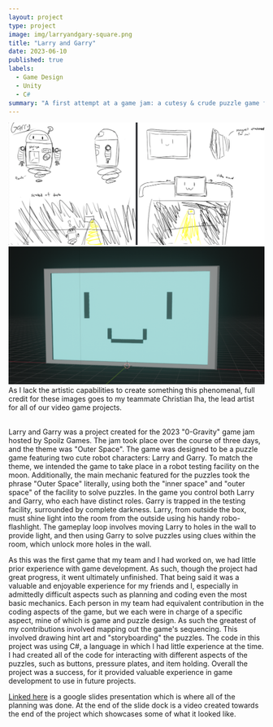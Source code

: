 ```yaml
---
layout: project
type: project
image: img/larryandgary-square.png
title: "Larry and Garry"
date: 2023-06-10
published: true
labels:
  - Game Design
  - Unity
  - C#
summary: "A first attempt at a game jam: a cutesy & crude puzzle game featuring unique mechanics."
---
```


<div class="text-center p-4">
  <img class="img-fluid" src="../img/LGArt2.png">
  <img class="img-fluid" src="../img/Larry.png">
  As I lack the artistic capabilities to create something this phenomenal, full credit for these images goes to my teammate Christian Iha, the lead artist for all of our video game projects.
</div>
<br>

Larry and Garry was a project created for the 2023 "0-Gravity" game jam hosted by Spoilz Games. The jam took place over the course of three days, and the theme was "Outer Space". The game was designed to be a puzzle game featuring two cute robot characters: Larry and Garry. To match the theme, we intended the game to take place in a robot testing facility on the moon. Additionally, the main mechanic featured for the puzzles took the phrase "Outer Space" literally, using both the "inner space" and "outer space" of the facility to solve puzzles. In the game you control both Larry and Garry, who each have distinct roles. Garry is trapped in the testing facility, surrounded by complete darkness. Larry, from outside the box, must shine light into the room from the outside using his handy robo-flashlight. The gameplay loop involves moving Larry to holes in the wall to provide light, and then using Garry to solve puzzles using clues within the room, which unlock more holes in the wall.

As this was the first game that my team and I had worked on, we had little prior experience with game development. As such, though the project had great progress, it went ultimately unfinished. That being said it was a valuable and enjoyable experience for my friends and I, especially in admittedly difficult aspects such as planning and coding even the most basic mechanics. Each person in my team had equivalent contribution in the coding aspects of the game, but we each were in charge of a specific aspect, mine of which is game and puzzle design. As such the greatest of my contributions involved mapping out the game's sequencing. This involved drawing hint art and "storyboarding" the puzzles. The code in this project was using C#, a language in which I had little experience at the time. I had created all of the code for interacting with different aspects of the puzzles, such as buttons, pressure plates, and item holding. Overall the project was a success, for it provided valuable experience in game development to use in future projects. 

[Linked here](https://docs.google.com/presentation/d/1n4gp4tsUMfS1Dj_eH3ju50F4ob3fy0r97b0FFBo43tI/edit?usp=sharing) is a google slides presentation which is where all of the planning was done. At the end of the slide dock is a video created towards the end of the project which showcases some of what it looked like. 


